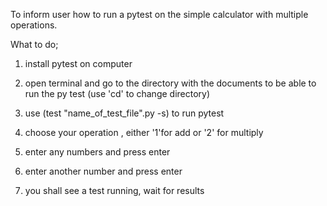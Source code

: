 To inform user how to run a pytest on the simple calculator with multiple operations.

What to do;

1. install pytest on computer 

2. open terminal and go to the directory with the documents to be able to run the py test (use 'cd' to change directory)

3. use (test "name_of_test_file".py -s) to run pytest

4. choose your operation , either '1'for add or '2' for multiply

5. enter any numbers and press enter 

6. enter another number and press enter

7. you shall see a test running, wait for results    
